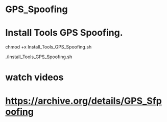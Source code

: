 # GPS_Spoofing
# Install Tools GPS Spoofing.

chmod +x Install_Tools_GPS_Spoofing.sh

./Install_Tools_GPS_Spoofing.sh

# watch videos 
# https://archive.org/details/GPS_Sfpoofing
